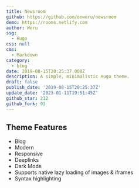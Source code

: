```yaml
---
title: Newsroom
github: https://github.com/onweru/newsroom
demo: https://rooms.netlify.com
author: Weru
ssg:
  - Hugo
css: null
cms:
  - Markdown
category:
  - blog
date: 2019-08-15T20:25:37.000Z
description: A simple, minimalistic Hugo theme.
draft: false
publish_date: '2019-08-15T20:25:37Z'
update_date: '2023-01-11T19:51:45Z'
github_star: 212
github_fork: 93
---
```

## Theme Features
- Blog
- Modern
- Responsive
- Deeplinks
- Dark Mode
- Supports native lazy loading of images & iframes
- Syntax highlighting
